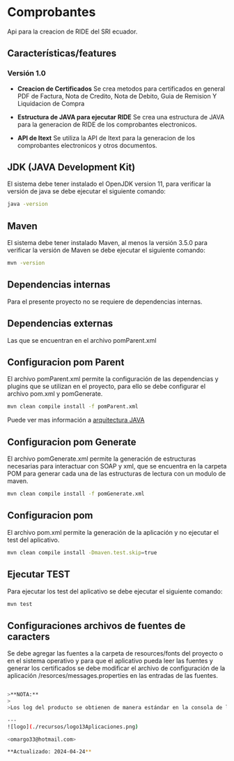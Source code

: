 # Comprobantes

Api para la creacion de RIDE del SRI ecuador.

## Características/features

### Versión 1.0

- **Creacion de Certificados**
Se crea metodos para certificados en general PDF de Factura, Nota de Credito, Nota de Debito, Guia de Remision Y Liquidacion de Compra

- **Estructura de JAVA para ejecutar RIDE**
Se crea una estructura de JAVA para la generacion de RIDE de los comprobantes electronicos.

- **API de Itext**
Se utiliza la API de Itext para la generacion de los comprobantes electronicos y otros documentos.

## JDK (JAVA Development Kit)

El sistema debe tener instalado el OpenJDK version 11, para verificar la versión de java se debe ejecutar el siguiente comando:

```bash
java -version
```

## Maven

El sistema debe tener instalado Maven, al menos la versión 3.5.0 para verificar la versión de Maven se debe ejecutar el siguiente comando:

```bash
mvn -version
```

## Dependencias internas

Para el presente proyecto no se requiere de dependencias internas.

## Dependencias externas

Las que se encuentran en el archivo pomParent.xml

## Configuracion pom Parent

El archivo pomParent.xml permite la configuración de las dependencias y plugins que se utilizan en el proyecto, para ello se debe configurar el archivo pom.xml y pomGenerate.

```bash
mvn clean compile install -f pomParent.xml
```

Puede ver mas información a [arquitectura JAVA](https://www.arquitecturajava.com/maven-parent-pom-y-uso-de-librerias/)

## Configuracion pom Generate

El archivo pomGenerate.xml permite la generación de estructuras necesarias para interactuar con SOAP y xml, que se encuentra en la carpeta POM para generar cada una de las estructuras de lectura con un modulo de maven.

```bash
mvn clean compile install -f pomGenerate.xml
```

## Configuracion pom

El archivo pom.xml permite la generación de la aplicación y no ejecutar el test del aplicativo.

```bash
mvn clean compile install -Dmaven.test.skip=true
```

## Ejecutar TEST

Para ejecutar los test del aplicativo se debe ejecutar el siguiente comando:

```bash
mvn test
```

## Configuraciones archivos de fuentes de caracters

Se debe agregar las fuentes a la carpeta de resources/fonts del proyecto o en el sistema operativo y para que el aplicativo pueda leer las fuentes y generar los certificados se debe modificar el archivo de configuración de la aplicación /resorces/messages.properties en las entradas de las fuentes.

```bash

>**NOTA:** 
>
>Los log del producto se obtienen de manera estándar en la consola de la aplicación.

---
![logo](./recursos/logo13Aplicaciones.png)

<omargo33@hotmail.com>

**Actualizado: 2024-04-24**